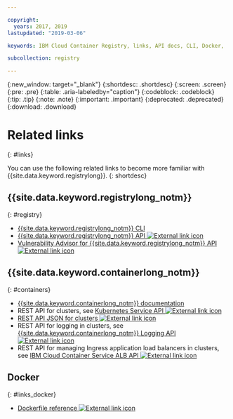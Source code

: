 ```yaml
---

copyright:
  years: 2017, 2019
lastupdated: "2019-03-06"

keywords: IBM Cloud Container Registry, links, API docs, CLI, Docker,

subcollection: registry

---
```


{:new_window: target="_blank"}
{:shortdesc: .shortdesc}
{:screen: .screen}
{:pre: .pre}
{:table: .aria-labeledby="caption"}
{:codeblock: .codeblock}
{:tip: .tip}
{:note: .note}
{:important: .important}
{:deprecated: .deprecated}
{:download: .download}

# Related links
{: #links}

You can use the following related links to become more familiar with {{site.data.keyword.registrylong}}.
{: shortdesc}

## {{site.data.keyword.registrylong_notm}}
{: #registry}

- [{{site.data.keyword.registrylong_notm}} CLI](/docs/services/Registry?topic=container-registry-cli-plugin-containerregcli#containerregcli)
- [{{site.data.keyword.registrylong_notm}} API ![External link icon](../../icons/launch-glyph.svg "External link icon")](https://cloud.ibm.com/apidocs/container-registry)
- [Vulnerability Advisor for {{site.data.keyword.registrylong_notm}} API ![External link icon](../../icons/launch-glyph.svg "External link icon")](https://cloud.ibm.com/apidocs/container-registry/va)

## {{site.data.keyword.containerlong_notm}}
{: #containers}

- [{{site.data.keyword.containerlong_notm}} documentation](/docs/containers?topic=containers-container_index#container_index)
- REST API for clusters, see [Kubernetes Service API ![External link icon](../../icons/launch-glyph.svg "External link icon")](https://containers.cloud.ibm.com/swagger-api/)
- [REST API JSON for clusters ![External link icon](../../icons/launch-glyph.svg "External link icon")](https://containers.cloud.ibm.com/swagger-api/swagger.json)
- REST API for logging in clusters, see [{{site.data.keyword.containerlong_notm}} Logging API ![External link icon](../../icons/launch-glyph.svg "External link icon")](https://containers.cloud.ibm.com/swagger-logging/)
- REST API for managing Ingress application load balancers in clusters, see [IBM Cloud Container Service ALB API ![External link icon](../../icons/launch-glyph.svg "External link icon")](https://containers.cloud.ibm.com/swagger-alb-api/)

## Docker
{: #links_docker}

- [Dockerfile reference ![External link icon](../../icons/launch-glyph.svg "External link icon")](https://docs.docker.com/engine/reference/builder/)
